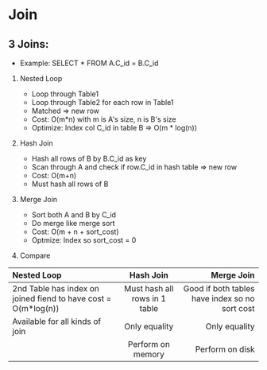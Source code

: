# Join

## 3 Joins:

- Example: SELECT * FROM A.C_id = B.C_id

1. Nested Loop
    - Loop through Table1
    - Loop through Table2 for each row in Table1
    - Matched => new row
    - Cost: O(m*n) with m is A's size, n is B's size
    - Optimize: Index col C_id in table B => O(m * log(n))

2. Hash Join
    - Hash all rows of B by B.C_id as key
    - Scan through A and check if row.C_id in hash table => new row
    - Cost: O(m+n)
    - Must hash all rows of B

3. Merge Join
    - Sort both A and B by C_id
    - Do merge like merge sort
    - Cost: O(m + n + sort_cost)
    - Optmize: Index so sort_cost = 0


4. Compare

| Nested Loop      | Hash Join | Merge Join |
| :---        |    :----:   |          ---: |
| 2nd Table has index on joined fiend to have cost = O(m*log(n))       | Must hash all rows in 1 table       | Good if both tables have index so no sort cost|
| Available for all kinds of join   | Only equality        | Only equality |
| | Perform on memory | Perform on disk

